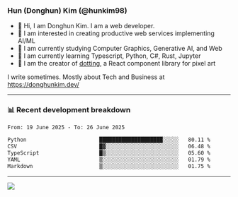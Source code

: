 ### Hun (Donghun) Kim (@hunkim98)

- 👋 Hi, I am Donghun Kim. I am a web developer. 
- 🤔 I am interested in creating productive web services implementing AI/ML
- 🔭 I am currently studying Computer Graphics, Generative AI, and Web 
- 🌱 I am currently learning Typescript, Python, C#, Rust, Jupyter
- 🎨 I am the creator of [dotting](https://github.com/hunkim98/dotting), a React component library for pixel art

I write sometimes. Mostly about Tech and Business at https://donghunkim.dev/

---
### 📊 Recent development breakdown
<!--START_SECTION:waka-->

```txt
From: 19 June 2025 - To: 26 June 2025

Python                       ████████████████████░░░░░   80.11 %
CSV                          █▓░░░░░░░░░░░░░░░░░░░░░░░   06.48 %
TypeScript                   █▒░░░░░░░░░░░░░░░░░░░░░░░   05.60 %
YAML                         ▒░░░░░░░░░░░░░░░░░░░░░░░░   01.79 %
Markdown                     ▒░░░░░░░░░░░░░░░░░░░░░░░░   01.75 %
```

<!--END_SECTION:waka-->
---

<!-- <div align='center'> -->
  <img align="center" src="https://github-readme-stats.vercel.app/api?username=hunkim98&theme=dark&show_icons=true"/>
<!-- </div> -->
<!--
**hunkim98/hunkim98** is a ✨ _special_ ✨ repository because its `README.md` (this file) appears on your GitHub profile.

Here are some ideas to get you started:

- 🔭 I’m currently working on ...
- 🌱 I’m currently learning ...
- 👯 I’m looking to collaborate on ...
- 🤔 I’m looking for help with ...
- 💬 Ask me about ...
- 📫 How to reach me: ...
- 😄 Pronouns: ...
- ⚡ Fun fact: ...
-->
